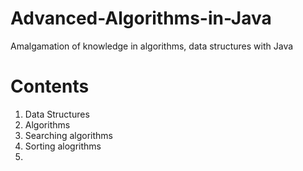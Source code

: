 # Advanced-Algorithms-in-Java
Amalgamation of knowledge in algorithms, data structures with Java

# Contents
1. Data Structures
2. Algorithms
3. Searching algorithms
4. Sorting alogrithms
5. 

